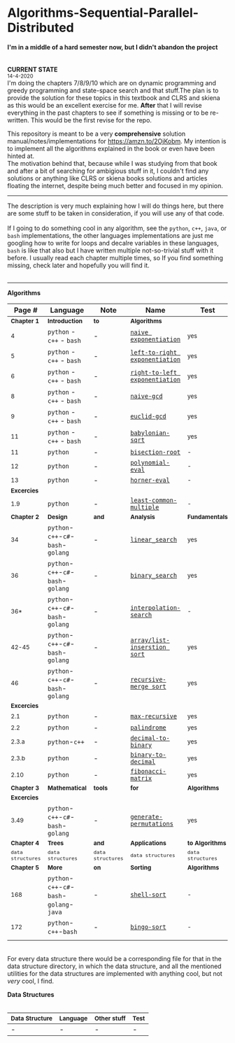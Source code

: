 # Algorithms-Sequential-Parallel-Distributed

**I'm in a middle of a hard semester now, but I didn't abandon the project**</br></br>
</br><b>CURRENT STATE</b></br><sup>14-4-2020</sup></br>
I'm doing the chapters 7/8/9/10 which are on dynamic programming and greedy programming and state-space search and that stuff.The plan is to provide the solution for these topics in this textbook and CLRS and skiena as this would be an excellent exercise for me. <b>After</b> that I will revise everything in the past chapters to see if something is missing or to be re-written. This would be the first revise for the repo.
</br>

This repository is meant to be a very **comprehensive** solution manual/notes/implementations for https://amzn.to/2OjKobm. My intention is to implement all the algorithms explained in the book or even have been hinted at.</br>
The motivation behind that, because while I was studying from that book and after a bit of searching for ambigious stuff in it, I couldn't find any solutions or anything like CLRS or skiena books solutions and articles floating the internet, despite being much better and focused in my opinion.</br>

----

The description is very much explaining how I will do things here, but there are some stuff to be taken in consideration, if you will use any of that code.</br></br> If I going to do something cool in any algorithm, see the `python`, `c++`, `java`, or `bash` implementations, the other languages implementations are just me googling how to write for loops and decalre variables in these languages, `bash` is like that also but I have written multiple not-so-trivial stuff with it before. I usually read each chapter multiple times, so If you find something missing, check later and hopefully you will find it.</br></br>

----

<b>Algorithms</b></br>

|**Page #**|**Language**|**Note**|**Name**|**Test**|
|---|---|---|---|---|
|<sup>**Chapter 1**</sup>|<sup>**Introduction**</sup>|<sup>**to**</sup>|<sup>**Algorithms**</sup>||
| <sup>4</sup> |`python` - `c++` - `bash`|-|[`naive exponentiation`](ch1/Naive_Powers)|<sup>yes</sup>|
| <sup>5</sup> |`python` - `c++` - `bash`|-|[`left-to-right exponentiation`](ch1/LtR_Powers)|<sup>yes</sup>|
| <sup>6</sup> |`python` - `c++` - `bash`|-|[`right-to-left exponentiation`](ch1/RtL_Powers)|<sup>yes</sup>|
| <sup>8</sup> |`python` - `c++` - `bash`|-|[`naive-gcd`](ch1/Naive_Gcd)|<sup>yes</sup>|
| <sup>9</sup> |`python` - `c++` - `bash`|-|[`euclid-gcd`](ch1/Euclid_Gcd)|<sup>yes</sup>|
| <sup>11</sup> |`python` - `c++` - `bash`|-|[`babylonian-sqrt`](ch1/Babylonian_sqr)|<sup>yes</sup>|
| <sup>11</sup> |`python`|-|[`bisection-root`](ch1/Bisection_Root)|<sup>-</sup>|
| <sup>12</sup> |`python`|-|[`polynomial-eval`](ch1/Poly_Eval)|<sup>-</sup>|
| <sup>13</sup> |`python`|-|[`horner-eval`](ch1/Horner_Eval)|<sup>-</sup>|
|<sup>**Excercies**</sup>|||||
| <sup>1.9</sup> |`python`|-|[`least-common-multiple`](ch1/Least_Common_Multiple)|<sup>-</sup>|
|<sup>**Chapter 2**</sup>|<sup>**Design**</sup>|<sup>**and**</sup>|<sup>**Analysis**</sup>|<sup>**Fundamentals**</sup>|
|<sup>34</sup>|`python`-`c++`-`c#`-`bash`-`golang`|-|[`linear_search`](ch2/Linear_Search)|<sup>yes</sup>|
|<sup>36</sup>|`python`-`c++`-`c#`-`bash`-`golang`|-|[`binary_search`](ch2/Binary_Search)|<sup>yes</sup>|
|<sup>36*</sup>|`python`-`c++`-`c#`-`bash`-`golang`|-|[`interpolation-search`](ch2/Interpolation_Search)|<sup>-</sup>|
|<sup>42-45</sup>|`python`-`c++`-`c#`-`bash`-`golang`|-|[`array/list-inserstion sort`](ch2/Insertion_Sort)|<sup>yes</sup>|
|<sup>46</sup>|`python`-`c++`-`c#`-`bash`-`golang`|-|[`recursive-merge sort`](ch2/Merge_Sort_recursive)|<sup>yes</sup>|
|<sup>**Excercies**</sup>|||||
| <sup>2.1</sup> |`python`|-|[`max-recursive`](ch2/Max_Recursive)|<sup>yes</sup>|
| <sup>2.2</sup> |`python`|-|[`palindrome`](ch2/Palindrome)|<sup>yes</sup>|
| <sup>2.3.a</sup> |`python`-`c++`|-|[`decimal-to-binary`](ch2/Decimal_TO_Binary)|<sup>yes</sup>|
| <sup>2.3.b</sup> |`python`|-|[`binary-to-decimal`](Binary_TO_Decimal)|<sup>yes</sup>|
| <sup>2.10</sup> |`python`|-|[`fibonacci-matrix`](ch2/Fibonacci_Matrix)|<sup>yes</sup>|
|<sup>**Chapter 3**</sup>|<sup>**Mathematical**</sup>|<sup>**tools**</sup>|<sup>**for**</sup>|<sup>**Algorithms**</sup>|
|<sup>**Excercies**</sup>|||||
| <sup>3.49</sup> |`python`-`c++`-`c#`-`bash`-`golang`|-|[`generate-permutations`](ch3/Permutations)|<sup>yes</sup>|
|<sup>**Chapter 4**</sup>|<sup>**Trees**</sup>|<sup>**and**</sup>|<sup>**Applications**</sup>|<sup>**to Algorithms**</sup>|
|<sup>`data structures`</sup>|<sup>`data structures`</sup>|<sup>`data structures`</sup>|<sup>`data structures`</sup>|<sup>`data structures`</sup>|
|<sup>**Chapter 5**</sup>|<sup>**More**</sup>|<sup>**on**</sup>|<sup>**Sorting**</sup>|<sup>**Algorithms**</sup>|
| <sup>168</sup> |`python`-`c++`-`c#`-`bash`-`golang`-`java`|-|[`shell-sort`](ch5/Shell_Sort)|<sup>-</sup>|
| <sup>172</sup> |`python`-`c++`-`bash`|-|[`bingo-sort`](Bingo_Sort)|<sup>-</sup>|
||||||

</br>For every data structure there would be a corresponding file for that in the data structure directory, in which the data structure, and all the mentioned utilities for the data structures are implemented with anything cool, but not *very* cool, I find.</br>

<b>Data Structures</b></br></br>

|<sup>**Data Structure**</sup>|<sup>**Language**</sup>|<sup>**Other stuff**</sup>|<sup>**Test**</sup>|
|---|---|---|---|
|-|-|-|-|
